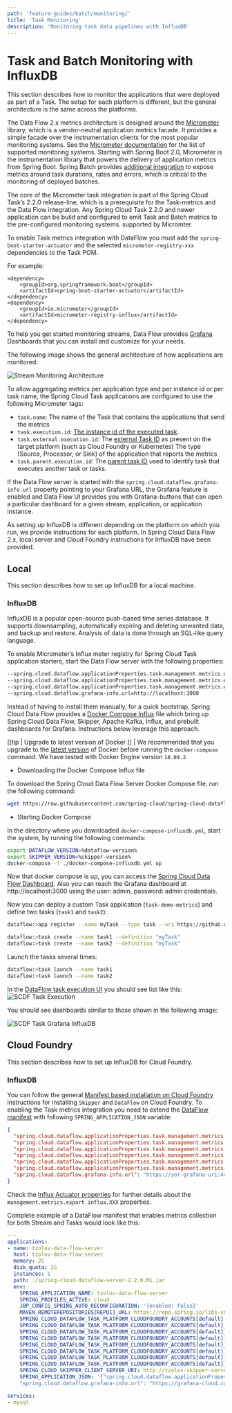```yaml
---
path: 'feature-guides/batch/monitoring/'
title: 'Task Monitoring'
description: 'Monitoring task data pipelines with InfluxDB'
---
```


# Task and Batch Monitoring with InfluxDB

This section describes how to monitor the applications that were deployed as part of a Task. The setup for each platform is different, but the general architecture is the same across the platforms.

The Data Flow 2.x metrics architecture is designed around the [Micrometer](https://micrometer.io/) library, which is a vendor-neutral application metrics facade. It provides a simple facade over the instrumentation clients for the most popular monitoring systems. See the [Micrometer documentation](https://micrometer.io/docs) for the list of supported monitoring systems. Starting with Spring Boot 2.0, Micrometer is the instrumentation library that powers the delivery of application metrics from Spring Boot. Spring Batch provides [additional integration](https://docs.spring.io/spring-batch/4.2.x/reference/html/monitoring-and-metrics.html) to expose metrics around task durations, rates and errors, which is critical to the monitoring of deployed batches.

The core of the Micrometer task integration is part of the Spring Cloud Task’s 2.2.0 release-line, which is a prerequisite for the Task-metrics and the Data Flow integration.
Any Spring Cloud Task 2.2.0 and newer application can be build and configured to emit Task and Batch metrics to the pre-configured monitoring systems. supported by Micromter.

<!--NOTE-->

To enable Task metrics integration with DataFlow you must add the `spring-boot-starter-actuator` and the selected `micrometer-registry-xxx` dependencies to the Task POM.

<!--END_NOTE-->

For example:

```
<dependency>
    <groupId>org.springframework.boot</groupId>
    <artifactId>spring-boot-starter-actuator</artifactId>
</dependency>
<dependency>
    <groupId>io.micrometer</groupId>
    <artifactId>micrometer-registry-influx</artifactId>
</dependency>
```

To help you get started monitoring streams, Data Flow provides [Grafana](https://grafana.com/) Dashboards that you can install and customize for your needs.

The following image shows the general architecture of how applications are monitored:

![Stream Monitoring Architecture](images/task-metrics-architecture.png)

To allow aggregating metrics per application type and per instance id or per task name, the Spring Cloud Task applications are configured to use the following Micrometer tags:

- `task.name`: The name of the Task that contains the applications that send the metrics
- `task.execution.id`: [The instance id of the executed task](https://docs.spring.io/spring-cloud-task/docs/2.2.0.M1/reference/#features-generated_task_id).
- `task.external.execution.id`: The [external Task ID](https://docs.spring.io/spring-cloud-task/docs/2.2.0.M1/reference/#features-external_task_id) as present on the target platform (such as Cloud Foundry or Kubernetes) The type (Source, Processor, or Sink) of the application that reports the metrics
- `task.parent.execution.id`: The [parent task ID](https://docs.spring.io/spring-cloud-task/docs/2.2.0.M1/reference/#features-parent_task_id) used to identify task that executes another task or tasks.

If the Data Flow server is started with the `spring.cloud.dataflow.grafana-info.url` property pointing to your Grafana URL, the Grafana feature is enabled and Data Flow UI provides you with Grafana-buttons that can open a particular dashboard for a given stream, application, or application instance.

As setting up InfluxDB is different depending on the platform on which you run, we provide instructions for each platform. In Spring Cloud Data Flow 2.x, local server and Cloud Foundry instructions for InfluxDB have been provided.

## Local

This section describes how to set up InfluxDB for a local machine.

### InfluxDB

InfluxDB is a popular open-source push-based time series database. It supports downsampling, automatically expiring and deleting unwanted data, and backup and restore. Analysis of data is done through an SQL-like query language.

To enable Micrometer’s Influx meter registry for Spring Cloud Task application starters, start the Data Flow server with the following properties:

```bash
--spring.cloud.dataflow.applicationProperties.task.management.metrics.export.influx.enabled=true
--spring.cloud.dataflow.applicationProperties.task.management.metrics.export.influx.db=myinfluxdb
--spring.cloud.dataflow.applicationProperties.task.management.metrics.export.influx.uri=http://localhost:8086
--spring.cloud.dataflow.grafana-info.url=http://localhost:3000
```

Instead of having to install them manually, for a quick bootstrap, Spring Cloud Data Flow provides a [Docker Compose Influx](https://github.com/spring-cloud/spring-cloud-dataflow/blob/master/spring-cloud-dataflow-server/docker-compose-influxdb.yml) file which bring up Spring Cloud Data Flow, Skipper, Apache Kafka, Influx, and prebuilt dashboards for Grafana. Instructions below leverage this approach.

[[tip | Upgrade to latest version of Docker ]]
| We recommended that you upgrade to the [latest version](https://docs.docker.com/compose/install/) of Docker before running the `docker-compose` command. We have tested with Docker Engine version `18.09.2`.

- Downloading the Docker Compose Influx file

To download the Spring Cloud Data Flow Server Docker Compose file, run the following command:

```bash
wget https://raw.githubusercontent.com/spring-cloud/spring-cloud-dataflow/v%dataflow-version%/spring-cloud-dataflow-server/docker-compose-influxdb.yml
```

- Starting Docker Compose

In the directory where you downloaded `docker-compose-influxdb.yml`, start the system, by running the following commands:

```bash
export DATAFLOW_VERSION=%dataflow-version%
export SKIPPER_VERSION=%skipper-version%
docker-compose -f ./docker-compose-influxdb.yml up
```

Now that docker compose is up, you can access the [Spring Cloud Data Flow Dashboard](http://localhost:9393/dashboard). Also you can reach the Grafana dashboard at http://localhost:3000 using the user: admin, password: admin credentials.

Now you can deploy a custom Task application (`task-demo-metrics`) and define two tasks (`task1` and `task2`):

```bash
dataflow:>app register --name myTask --type task --uri https://github.com/tzolov/task-demo-metrics/raw/master/apps/task-demo-metrics-0.0.1-SNAPSHOT.jar

dataflow:>task create --name task1 --definition "myTask"
dataflow:>task create --name task2 --definition "myTask"
```

Launch the tasks several times:

```bash
dataflow:>task launch --name task1
dataflow:>task launch --name task2
```

In the [DataFlow task execution UI](http://localhost:9393/dashboard/#/tasks/executions) you should see list like this:
![SCDF Task Execution](images/SCDF-metrics-task-execution-view.png)

You should see dashboards similar to those shown in the following image:

![SCDF Task Grafana InfluxDB](images/SCDF-metrics-grafana-task.png)

## Cloud Foundry

This section describes how to set up InfluxDB for Cloud Foundry.

### InfluxDB

You can follow the general [Manifest based installation on Cloud Foundry](http://localhost:8000/docs/installation/cloudfoundry/cf-cli/#manifest-based-installation-on-cloud-foundry) instructions for installing `Skipper` and `DataFlow` on Cloud Foundry.
To enabling the Task metrics integration you need to extend the [DataFlow manifest](http://localhost:8000/docs/installation/cloudfoundry/cf-cli/#installing-using-a-manifest) with following `SPRING_APPLICATION_JSON` variable:

```json
{
  "spring.cloud.dataflow.applicationProperties.task.management.metrics.export.influx.enabled": true,
  "spring.cloud.dataflow.applicationProperties.task.management.metrics.export.influx.db": "yourinfluxdb",
  "spring.cloud.dataflow.applicationProperties.task.management.metrics.export.influx.autoCreateDb": false,
  "spring.cloud.dataflow.applicationProperties.task.management.metrics.export.influx.uri": "https://your-influx-uri:port",
  "spring.cloud.dataflow.applicationProperties.task.management.metrics.export.influx.userName": "influxusername",
  "spring.cloud.dataflow.applicationProperties.task.management.metrics.export.influx.password": "******",
  "spring.cloud.dataflow.grafana-info.url": "https://yor-grafana-uri:443"
}
```

Check the [Influx Actuator properties](https://docs.spring.io/spring-boot/docs/2.2.0.M4/reference/html/#actuator-properties) for further details about the `management.metrics.export.influx.XXX` properties.

Complete example of a DataFlow manifest that enables metrics collection for both Stream and Tasks would look like this:

```yml
---
applications:
- name: tzolov-data-flow-server
  host: tzolov-data-flow-server
  memory: 2G
  disk_quota: 2G
  instances: 1
  path: ./spring-cloud-dataflow-server-2.2.0.M1.jar
  env:
    SPRING_APPLICATION_NAME: tzolov-data-flow-server
    SPRING_PROFILES_ACTIVE: cloud
    JBP_CONFIG_SPRING_AUTO_RECONFIGURATION: '{enabled: false}'
    MAVEN_REMOTEREPOSITORIES[REPO1]_URL: https://repo.spring.io/libs-snapshot
    SPRING_CLOUD_DATAFLOW_TASK_PLATFORM_CLOUDFOUNDRY_ACCOUNTS[default]_CONNECTION_URL: https://api.cf.violet.springapps.io
    SPRING_CLOUD_DATAFLOW_TASK_PLATFORM_CLOUDFOUNDRY_ACCOUNTS[default]_CONNECTION_ORG: tzolov
    SPRING_CLOUD_DATAFLOW_TASK_PLATFORM_CLOUDFOUNDRY_ACCOUNTS[default]_CONNECTION_SPACE: demo
    SPRING_CLOUD_DATAFLOW_TASK_PLATFORM_CLOUDFOUNDRY_ACCOUNTS[default]_CONNECTION_DOMAIN: apps.violet.springapps.io
    SPRING_CLOUD_DATAFLOW_TASK_PLATFORM_CLOUDFOUNDRY_ACCOUNTS[default]_CONNECTION_USERNAME: admin
    SPRING_CLOUD_DATAFLOW_TASK_PLATFORM_CLOUDFOUNDRY_ACCOUNTS[default]_CONNECTION_PASSWORD: ****
    SPRING_CLOUD_DATAFLOW_TASK_PLATFORM_CLOUDFOUNDRY_ACCOUNTS[default]_CONNECTION_SKIP_SSL_VALIDATION: true
    SPRING_CLOUD_DATAFLOW_TASK_PLATFORM_CLOUDFOUNDRY_ACCOUNTS[default]_DEPLOYMENT_SERVICES: mysql
    SPRING_CLOUD_SKIPPER_CLIENT_SERVER_URI: http://tzolov-skipper-server.apps.violet.springapps.io/api
    SPRING_APPLICATION_JSON: '{"spring.cloud.dataflow.applicationProperties.task.management.metrics.export.influx.enabled": true,"spring.cloud.dataflow.applicationProperties.task.management.metrics.export.influx.db": "defaultdb","spring.cloud.dataflow.applicationProperties.task.management.metrics.export.influx.autoCreateDb": false,"spring.cloud.dataflow.applicationProperties.task.management.metrics.export.influx.uri": "https://influx-cloud.com:13865","spring.cloud.dataflow.applicationProperties.task.management.metrics.export.influx.userName": "admin","spring.cloud.dataflow.applicationProperties.task.management.metrics.export.influx.password": "******","spring.cloud.dataflow.applicationProperties.stream.management.metrics.export.influx.enabled": true,"spring.cloud.dataflow.applicationProperties.stream.management.metrics.export.influx.db": "defaultdb","spring.cloud.dataflow.applicationProperties.stream.management.metrics.export.influx.autoCreateDb": false,"spring.cloud.dataflow.applicationProperties.stream.management.metrics.export.influx.uri": "https://influx-cloud.com:13865","spring.cloud.dataflow.applicationProperties.stream.management.metrics.export.influx.userName": "admin","spring.cloud.dataflow.applicationProperties.stream.management.metrics.export.influx.password": "******",
    "spring.cloud.dataflow.grafana-info.url": "https://grafana-cloud.com:443"}'

services:
- mysql
```
